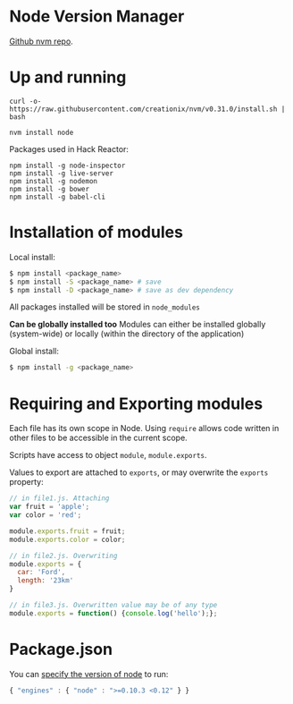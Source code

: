 # Node Version Manager
[Github nvm repo](https://github.com/creationix/nvm).

# Up and running

```
curl -o- https://raw.githubusercontent.com/creationix/nvm/v0.31.0/install.sh | bash
```

```
nvm install node
```

Packages used in Hack Reactor:
```
npm install -g node-inspector
npm install -g live-server
npm install -g nodemon
npm install -g bower
npm install -g babel-cli
```


# Installation of modules

Local install:
```sh
$ npm install <package_name>
$ npm install -S <package_name> # save
$ npm install -D <package_name> # save as dev dependency
```

All packages installed will be stored in `node_modules`


**Can be globally installed too**
Modules can either be installed globally (system-wide) or locally (within the directory of the application)

Global install:
```sh
$ npm install -g <package_name>
```

# Requiring and Exporting modules

Each file has its own scope in Node. Using `require` allows code written in other files to be accessible in the current scope.

Scripts have access to object `module`, `module.exports`.

Values to export are attached to `exports`, or may overwrite the `exports` property:

```js
// in file1.js. Attaching
var fruit = 'apple';
var color = 'red';

module.exports.fruit = fruit;
module.exports.color = color;

// in file2.js. Overwriting
module.exports = {
  car: 'Ford',
  length: '23km'
}

// in file3.js. Overwritten value may be of any type
module.exports = function() {console.log('hello');};
```

<!-- The keyword `export` (note without final 's'), is a shorthand way of attaching properties to `module.exports`:

```js
var color = 'green';

module.exports.color = color; // this line ...
export color;                 // ... and this one are equivalent
``` -->

# Package.json
You can [specify the version of node](https://docs.npmjs.com/files/package.json#engines) to run:

```js
{ "engines" : { "node" : ">=0.10.3 <0.12" } }
```
